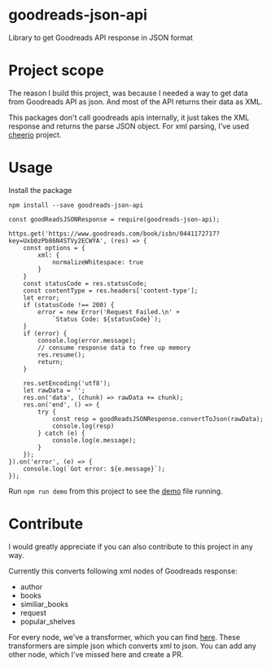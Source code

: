 # goodreads-json-api
Library to get Goodreads API response in JSON format

# Project scope

The reason I build this project, was because I needed a way to get data from Goodreads API as json. And most of the API returns their data as XML. 

This packages don't call goodreads apis internally, it just takes the XML response and returns the parse JSON object.
For xml parsing, I've used [cheerio](https://www.npmjs.com/package/cheerio) project.

# Usage

Install the package

```
npm install --save goodreads-json-api
```

```
const goodReadsJSONResponse = require(goodreads-json-api);

https.get('https://www.goodreads.com/book/isbn/0441172717?key=Uxb0zPb86N4STVy2ECWYA', (res) => {
    const options = {
        xml: {
            normalizeWhitespace: true
        }
    }
    const statusCode = res.statusCode;
    const contentType = res.headers['content-type'];
    let error;
    if (statusCode !== 200) {
        error = new Error('Request Failed.\n' +
            `Status Code: ${statusCode}`);
    }
    if (error) {
        console.log(error.message);
        // consume response data to free up memory
        res.resume();
        return;
    }

    res.setEncoding('utf8');
    let rawData = '';
    res.on('data', (chunk) => rawData += chunk);
    res.on('end', () => {
        try {
            const resp = goodReadsJSONResponse.convertToJson(rawData);
            console.log(resp)
        } catch (e) {
            console.log(e.message);
        }
    });
}).on('error', (e) => {
    console.log(`Got error: ${e.message}`);
});
```

Run `npm run demo` from this project to see the [demo](https://github.com/myke11j/goodreads-json-api/blob/master/demo/demo.js) file running.

# Contribute

I would greatly appreciate if you can also contribute to this project in any way.

Currently this converts following xml nodes of Goodreads response:
- author
- books
- similiar_books
- request
- popular_shelves

For every node, we've a transformer, which you can find [here](https://github.com/myke11j/goodreads-json-api/blob/master/transformer/mappings.js). These transformers are simple json which converts xml to json.
You can add any other node, which I've missed here and create a PR.